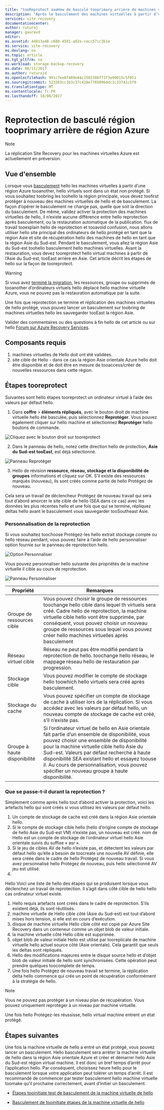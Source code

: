 ```yaml
---
title: "tooReprotect aaaHow de basculé tooprimary arrière de machines virtuelles région Azure | Documents Microsoft"
description: "Après le basculement des machines virtuelles à partir d’une région Azure tooanother, vous pouvez utiliser des ordinateurs de hello tooprotect Azure Site Recovery dans le sens inverse. Découvrez comment les étapes à hello toodo une reprotection avant un basculement à nouveau."
services: site-recovery
documentationcenter: 
author: ruturaj
manager: gauravd
editor: 
ms.assetid: 44813a48-c680-4581-a92e-cecc57cc3b1e
ms.service: site-recovery
ms.devlang: na
ms.topic: article
ms.tgt_pltfrm: na
ms.workload: storage-backup-recovery
ms.date: 08/11/2017
ms.author: ruturajd
ms.openlocfilehash: 991c7ee8f489e84c250230bf73f3e99015c5f051
ms.sourcegitcommit: 523283cc1b3c37c428e77850964dc1c33742c5f0
ms.translationtype: MT
ms.contentlocale: fr-FR
ms.lasthandoff: 10/06/2017
---
```

# <a name="reprotect-from-failed-over-azure-region-back-tooprimary-region"></a>Reprotection de basculé région tooprimary arrière de région Azure



>[!NOTE]
>
> La réplication Site Recovery pour les machines virtuelles Azure est actuellement en préversion.


## <a name="overview"></a>Vue d'ensemble
Lorsque vous [basculement](site-recovery-failover.md) hello les machines virtuelles à partir d’une région Azure tooanother, hello virtuels sont dans un état non protégé. Si vous souhaitez toobring les toohello la région principale, vous devez toofirst protéger à nouveau des machines virtuelles de hello et de basculement. La façon d’opérer le basculement ne change pas, quelle que soit la direction du basculement. De même, validez activer la protection des machines virtuelles de hello, il n’existe aucune différence entre hello reprotection après basculement, ou la restauration automatique de la publication.
flux de travail tooexplain hello de reprotection et tooavoid confusion, nous allons utiliser hello site principal des ordinateurs de hello protégé en tant que la région Asie et site de récupération hello des machines de hello en tant que la région Asie du Sud-est. Pendant le basculement, vous allez la région Asie du Sud-est toohello basculement hello machines virtuelles. Avant la restauration, vous devez tooreprotect hello virtual machines à partir de l’Asie du Sud-est, tooEast arrière en Asie. Cet article décrit les étapes de hello sur la façon de tooreprotect.

> [!WARNING]
> Si vous avez [terminé la migration](site-recovery-migrate-to-azure.md#what-do-we-mean-by-migration), les ressources, groupe ou supprimés de tooanother d’ordinateurs virtuels hello déplacé hello machine virtuelle Azure, vous ne pouvez pas la restauration automatique par la suite.

Une fois que reprotection se termine et réplication des machines virtuelles de hello protégé, vous pouvez lancer un basculement sur toobring de machines virtuelles hello les sauvegarder tooEast la région Asie.

Valider des commentaires ou des questions à fin hello de cet article ou sur hello [Forum sur Azure Recovery Services](https://social.msdn.microsoft.com/forums/azure/home?forum=hypervrecovmgr).

## <a name="prerequisites"></a>Composants requis
1. machines virtuelles de Hello doit ont été validées.
2. site cible de Hello - dans ce cas la région Asie orientale Azure hello doit être disponible et de doit être en mesure de tooaccess/créer de nouvelles ressources dans cette région.

## <a name="steps-tooreprotect"></a>Étapes tooreprotect

Suivantes sont hello étapes tooreprotect un ordinateur virtuel à l’aide des valeurs par défaut hello.

1. Dans **coffre** > **éléments répliqués**, avec le bouton droit de machine virtuelle hello été basculée, puis sélectionnez **Reprotéger**. Vous pouvez également cliquer sur hello machine et sélectionnez **Reprotéger** hello boutons de commande.

![Cliquez avec le bouton droit sur tooreprotect](./media/site-recovery-how-to-reprotect-azure-to-azure/reprotect.png)

2. Dans le panneau de hello, notez cette direction hello de protection, **Asie du Sud-est tooEast**, est déjà sélectionné.

![Panneau Reprotéger](./media/site-recovery-how-to-reprotect-azure-to-azure/reprotectblade.png)

3. Hello de révision **ressource, réseau, stockage et la disponibilité de groupes** informations et cliquez sur OK. S’il existe des ressources marqués (nouveau), ils sont créés comme partie de hello Protégez de nouveau.

Cela sera un travail de déclencheur Protégez de nouveau travail qui sera tout d’abord amorcer le site cible de hello (SEA dans ce cas) avec les données les plus récentes hello et une fois que qui se termine, répliquez deltas hello avant le basculement vous sauvegarder tooSoutheast Asie.

### <a name="reprotect-customization"></a>Personnalisation de la reprotection
Si vous souhaitez toochoose Protégez-les hello extrait stockage compte ou hello réseau pendant, vous pouvez faire à l’aide de hello personnaliser option fournie sur le panneau de reprotection hello.

![Option Personnaliser](./media/site-recovery-how-to-reprotect-azure-to-azure/customize.png)

Vous pouvez personnaliser hello suivante des propriétés de la machine virtuelle il cible au cours de reprotection.

![Panneau Personnaliser](./media/site-recovery-how-to-reprotect-azure-to-azure/customizeblade.png)

|Propriété |Remarques  |
|---------|---------|
|Groupe de ressources cible     | Vous pouvez choisir le groupe de ressources toochange hello cible dans lequel th virtuels sera créé. Cadre hello de reprotection, la machine virtuelle cible hello vont être supprimée, par conséquent, vous pouvez choisir un nouveau groupe de ressources sous lequel vous pouvez créer hello machines virtuelles après basculement         |
|Réseau virtuel cible     | Réseau ne peut pas être modifié pendant la reprotection de hello. toochange hello réseau, le mappage réseau hello de restauration par progression.         |
|Stockage cible     | Vous pouvez modifier le compte de stockage hello toowhich hello virtuels sera créé après basculement.         |
|Stockage du cache     | Vous pouvez spécifier un compte de stockage de cache à utiliser lors de la réplication. Si vous accédez avec les valeurs par défaut hello, un nouveau compte de stockage de cache est créé, s’il n’existe pas.         |
|Groupe à haute disponibilité     |Si l’ordinateur virtuel de hello en Asie orientale fait partie d’un ensemble de disponibilité, vous pouvez choisir une ensemble de disponibilité pour la machine virtuelle cible hello Asie du Sud-est. Valeurs par défaut recherche à haute disponibilité SEA existant hello et essayez toouse il. Au cours de personnalisation, vous pouvez spécifier un nouveau groupe à haute disponibilité.         |


### <a name="what-happens-during-reprotect"></a>Que se passe-t-il durant la reprotection ?

Simplement comme après hello tout d’abord activer la protection, voici les artefacts hello qui sont créés si vous utilisez les valeurs par défaut hello.
1. Un compte de stockage de cache est créé dans la région Asie orientale hello.
2. Si le compte de stockage cible hello (hello d’origine compte de stockage de hello Asie du Sud-est VM) n’existe pas, un nouveau est créé. nom de Hello est un compte de stockage de l’ordinateur virtuel hello Asie orientale suivis du suffixe « asr ».
3. Si le jeu de cibles AV de hello n’existe pas, et détectent les valeurs par défaut hello qu’elle a besoin de toocreate une nouvelle AV définie, elle sera créée dans le cadre de hello Protégez de nouveau travail. Si vous avez personnalisé hello Protégez de nouveau, puis hello sélectionné AV jeu est utilisé.
4.

Hello Voici une liste de hello des étapes qui se produisent lorsque vous déclenchez un travail de reprotection. Il s’agit dans côté cible de hello hello cas ordinateur virtuel existe.

1. Hello requis artefacts sont créés dans le cadre de reprotection. S’ils existent déjà, ils sont réutilisés.
2. machine virtuelle de Hello cible côté (Asie du Sud-est) est tout d’abord mises hors tension, si elle est en cours d’exécution.
3. disque de machine virtuelle Hello cible côté est copié par Azure Site Recovery dans un conteneur comme un objet blob de valeur initiale.
4. la machine virtuelle côté Hello cible est supprimée.
5. objet blob de valeur initiale Hello est utilisé par tooreplicate de machine virtuelle hello actuel source côté (Asie orientale). Cela garantit que seuls les deltas sont répliqués.
6. Hello des modifications majeures entre le disque source hello et d’objet blob de valeur initiale de hello sont synchronisées. Cette opération peut prendre quelques toocomplete de temps.
7. Une fois hello Protégez de nouveau travail se termine, la réplication delta hello commence qui crée un point de récupération conformément à la stratégie de hello.

> [!NOTE]
> Vous ne pouvez pas protéger à un niveau plan de récupération. Vous pouvez uniquement reprotéger à un niveau par machine virtuelle.

Une fois hello Protégez-les réussisse, hello virtual machine entrent un état protégé.

## <a name="next-steps"></a>Étapes suivantes

Une fois la machine virtuelle de hello a entré un état protégé, vous pouvez lancer un basculement. Hello basculement sera arrêter la machine virtuelle de hello dans la région Asie orientale Azure et créer et démarrer hello Asie du Sud-est région virtual machine. Il est donc un bref temps d’arrêt pour l’application hello. Par conséquent, choisissez heure hello pour le basculement lorsque votre application peut tolérer un temps d’arrêt. Il est recommandé de commencer par tester basculement hello machine virtuelle toomake qu’il prochaine correctement, avant d’initier un basculement.

-   [Étapes tooinitiate test de basculement de la machine virtuelle de hello](site-recovery-test-failover-to-azure.md)

-   [Basculement de tooinitiate étapes de la machine virtuelle de hello](site-recovery-failover.md)
